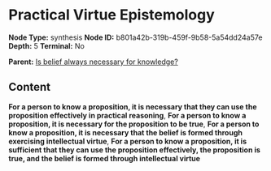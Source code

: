 # Practical Virtue Epistemology

**Node Type:** synthesis
**Node ID:** b801a42b-319b-459f-9b58-5a54dd24a57e
**Depth:** 5
**Terminal:** No

**Parent:** [Is belief always necessary for knowledge?](is-belief-always-necessary-for-knowledge-antithesis-78c8f6a1-a3e9-46e6-a3ee-449249f8f7b1.md)

## Content

**For a person to know a proposition, it is necessary that they can use the proposition effectively in practical reasoning**, **For a person to know a proposition, it is necessary for the proposition to be true**, **For a person to know a proposition, it is necessary that the belief is formed through exercising intellectual virtue**, **For a person to know a proposition, it is sufficient that they can use the proposition effectively, the proposition is true, and the belief is formed through intellectual virtue**
